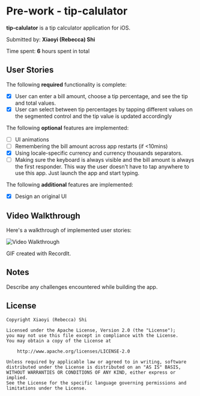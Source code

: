 # Pre-work - tip-calulator

**tip-calulator** is a tip calculator application for iOS.

Submitted by: **Xiaoyi (Rebecca) Shi**

Time spent: **6** hours spent in total

## User Stories

The following **required** functionality is complete:

* [x] User can enter a bill amount, choose a tip percentage, and see the tip and total values.
* [x] User can select between tip percentages by tapping different values on the segmented control and the tip value is updated accordingly

The following **optional** features are implemented:

* [ ] UI animations
* [ ] Remembering the bill amount across app restarts (if <10mins)
* [x] Using locale-specific currency and currency thousands separators.
* [ ] Making sure the keyboard is always visible and the bill amount is always the first responder. This way the user doesn't have to tap anywhere to use this app. Just launch the app and start typing.

The following **additional** features are implemented:

- [x] Design an original UI

## Video Walkthrough

Here's a walkthrough of implemented user stories:

<img src='http://g.recordit.co/Uh4P8ameJl.gif' title='Video Walkthrough' width='' alt='Video Walkthrough' />

GIF created with RecordIt.

## Notes

Describe any challenges encountered while building the app.

## License

    Copyright Xiaoyi (Rebecca) Shi

    Licensed under the Apache License, Version 2.0 (the "License");
    you may not use this file except in compliance with the License.
    You may obtain a copy of the License at

        http://www.apache.org/licenses/LICENSE-2.0

    Unless required by applicable law or agreed to in writing, software
    distributed under the License is distributed on an "AS IS" BASIS,
    WITHOUT WARRANTIES OR CONDITIONS OF ANY KIND, either express or implied.
    See the License for the specific language governing permissions and
    limitations under the License.

